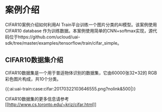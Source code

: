 

# 案例介绍

CIFAR10案例介绍如何利用AI Train平台训练一个图片分类的AI模型。该案例使用CIFAR10 database 作为训练数据。本案例使用简单的CNN+softmax实现，源代码位于https://github.com/ucloud/uai-sdk/tree/master/examples/tensorflow/train/cifar_simple。

## CIFAR10数据集介绍
CIFAR10数据集是一个用于普适物体识别的数据集，它由60000张32*32的 RGB 彩色图片构成，共10个分类。


{{:ai:uai-train:case:cifar:20170322103646555.png?nolink&500|}}


CIFAR10数据集的更多信息请参考[[http://www.cs.toronto.edu/~kriz/cifar.html]]




